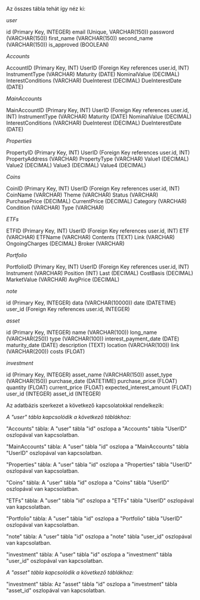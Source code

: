 Az összes tábla tehát így néz ki:

*user*

id (Primary Key, INTEGER)
email (Unique, VARCHAR(150))
password (VARCHAR(150))
first_name (VARCHAR(150))
second_name (VARCHAR(150))
is_approved (BOOLEAN)

*Accounts*

AccountID (Primary Key, INT)
UserID (Foreign Key references user.id, INT)
InstrumentType (VARCHAR)
Maturity (DATE)
NominalValue (DECIMAL)
InterestConditions (VARCHAR)
DueInterest (DECIMAL)
DueInterestDate (DATE)

*MainAccounts*

MainAccountID (Primary Key, INT)
UserID (Foreign Key references user.id, INT)
InstrumentType (VARCHAR)
Maturity (DATE)
NominalValue (DECIMAL)
InterestConditions (VARCHAR)
DueInterest (DECIMAL)
DueInterestDate (DATE)

*Properties*

PropertyID (Primary Key, INT)
UserID (Foreign Key references user.id, INT)
PropertyAddress (VARCHAR)
PropertyType (VARCHAR)
Value1 (DECIMAL)
Value2 (DECIMAL)
Value3 (DECIMAL)
Value4 (DECIMAL)

*Coins*

CoinID (Primary Key, INT)
UserID (Foreign Key references user.id, INT)
CoinName (VARCHAR)
Theme (VARCHAR)
Status (VARCHAR)
PurchasePrice (DECIMAL)
CurrentPrice (DECIMAL)
Category (VARCHAR)
Condition (VARCHAR)
Type (VARCHAR)

*ETFs*

ETFID (Primary Key, INT)
UserID (Foreign Key references user.id, INT)
ETF (VARCHAR)
ETFName (VARCHAR)
Contents (TEXT)
Link (VARCHAR)
OngoingCharges (DECIMAL)
Broker (VARCHAR)

*Portfolio*

PortfolioID (Primary Key, INT)
UserID (Foreign Key references user.id, INT)
Instrument (VARCHAR)
Position (INT)
Last (DECIMAL)
CostBasis (DECIMAL)
MarketValue (VARCHAR)
AvgPrice (DECIMAL)

*note*

id (Primary Key, INTEGER)
data (VARCHAR(10000))
date (DATETIME)
user_id (Foreign Key references user.id, INTEGER)

*asset*

id (Primary Key, INTEGER)
name (VARCHAR(100))
long_name (VARCHAR(250))
type (VARCHAR(100))
interest_payment_date (DATE)
maturity_date (DATE)
description (TEXT)
location (VARCHAR(100))
link (VARCHAR(200))
costs (FLOAT)

*investment*

id (Primary Key, INTEGER)
asset_name (VARCHAR(150))
asset_type (VARCHAR(150))
purchase_date (DATETIME)
purchase_price (FLOAT)
quantity (FLOAT)
current_price (FLOAT)
expected_interest_amount (FLOAT)
user_id (INTEGER)
asset_id (INTEGER)

Az adatbázis szerkezet a következő kapcsolatokkal rendelkezik:

*A "user" tábla kapcsolódik a következő táblákhoz:*

"Accounts" tábla: A "user" tábla "id" oszlopa a "Accounts" tábla "UserID" oszlopával van kapcsolatban.

"MainAccounts" tábla: A "user" tábla "id" oszlopa a "MainAccounts" tábla "UserID" oszlopával van kapcsolatban.

"Properties" tábla: A "user" tábla "id" oszlopa a "Properties" tábla "UserID" oszlopával van kapcsolatban.

"Coins" tábla: A "user" tábla "id" oszlopa a "Coins" tábla "UserID" oszlopával van kapcsolatban.

"ETFs" tábla: A "user" tábla "id" oszlopa a "ETFs" tábla "UserID" oszlopával van kapcsolatban.

"Portfolio" tábla: A "user" tábla "id" oszlopa a "Portfolio" tábla "UserID" oszlopával van kapcsolatban.

"note" tábla: A "user" tábla "id" oszlopa a "note" tábla "user_id" oszlopával van kapcsolatban.

"investment" tábla: A "user" tábla "id" oszlopa a "investment" tábla "user_id" oszlopával van kapcsolatban.

*A "asset" tábla kapcsolódik a következő táblákhoz:*

"investment" tábla: Az "asset" tábla "id" oszlopa a "investment" tábla "asset_id" oszlopával van kapcsolatban.